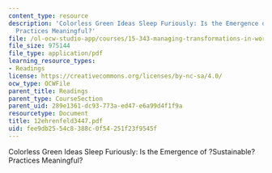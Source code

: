 ```yaml
---
content_type: resource
description: 'Colorless Green Ideas Sleep Furiously: Is the Emergence of ?Sustainable?
  Practices Meaningful?'
file: /ol-ocw-studio-app/courses/15-343-managing-transformations-in-work-organizations-and-society-spring-2002/fee9db2554c8388c0f54251f23f9545f_12ehrenfeld3447.pdf
file_size: 975144
file_type: application/pdf
learning_resource_types:
- Readings
license: https://creativecommons.org/licenses/by-nc-sa/4.0/
ocw_type: OCWFile
parent_title: Readings
parent_type: CourseSection
parent_uid: 289e1361-dc93-773a-ed47-e6a99d4f1f9a
resourcetype: Document
title: 12ehrenfeld3447.pdf
uid: fee9db25-54c8-388c-0f54-251f23f9545f
---
```

Colorless Green Ideas Sleep Furiously: Is the Emergence of ?Sustainable? Practices Meaningful?